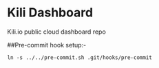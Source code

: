 Kili Dashboard
=========

Kili.io public cloud dashboard repo

##Pre-commit hook setup:-

`ln -s ../../pre-commit.sh .git/hooks/pre-commit`

